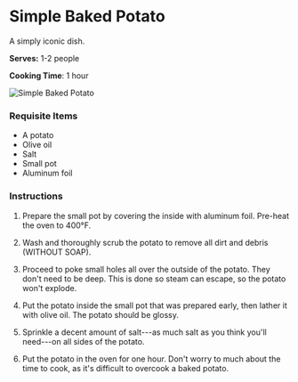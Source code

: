# Simple Baked Potato
A simply iconic dish.

**Serves:** 1-2 people

**Cooking Time**: 1 hour

![Simple Baked Potato](images/simple-baked-potato1.png)

### Requisite Items
 - A potato
 - Olive oil
 - Salt
 - Small pot
 - Aluminum foil

### Instructions
 1. Prepare the small pot by covering the inside with aluminum foil. Pre-heat the oven to 400°F.

 2. Wash and thoroughly scrub the potato to remove all dirt and debris (WITHOUT SOAP).

 3. Proceed to poke small holes all over the outside of the potato. They don't need to be deep. This is done so steam can escape, so the potato won't explode.

 4. Put the potato inside the small pot that was prepared early, then lather it with olive oil. The potato should be glossy.

 5. Sprinkle a decent amount of salt---as much salt as you think you'll need---on all sides of the potato.

 6. Put the potato in the oven for one hour. Don't worry to much about the time to cook, as it's difficult to overcook a baked potato.
